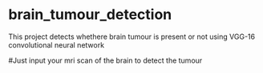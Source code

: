 # brain_tumour_detection
This project detects whethere brain tumour is present or not using VGG-16 convolutional neural network


#Just input your mri scan of the brain to detect the tumour
